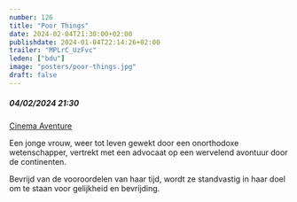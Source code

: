 ```yaml
---
number: 126
title: "Poor Things"
date: 2024-02-04T21:30:00+02:00
publishdate: 2024-01-04T22:14:26+02:00
trailer: "MPLrC_UzFvc"
leden: ["bdu"]
image: "posters/poor-things.jpg"
draft: false
---
```


##### 04/02/2024 21:30

[Cinema Aventure](https://cinema-aventure.be/catalogue/movie/?4A48BE9E-1797-E498-6DDB-BF10BA368021)

Een jonge vrouw, weer tot leven gewekt door een onorthodoxe wetenschapper,
vertrekt met een advocaat op een wervelend avontuur door de continenten.
<!--more-->
Bevrijd van de vooroordelen van haar tijd, wordt ze standvastig in
haar doel om te staan voor gelijkheid en bevrijding.
